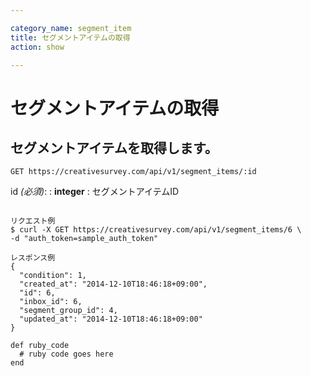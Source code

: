 ```yaml
---

category_name: segment_item
title: セグメントアイテムの取得
action: show

---
```


# セグメントアイテムの取得

## セグメントアイテムを取得します。

`GET https://creativesurvey.com/api/v1/segment_items/:id`

id _(必須)_:
: __integer__
: セグメントアイテムID

~~~

リクエスト例
$ curl -X GET https://creativesurvey.com/api/v1/segment_items/6 \
-d "auth_token=sample_auth_token"

レスポンス例
{
  "condition": 1,
  "created_at": "2014-12-10T18:46:18+09:00",
  "id": 6,
  "inbox_id": 6,
  "segment_group_id": 4,
  "updated_at": "2014-12-10T18:46:18+09:00"
}
~~~

~~~
def ruby_code
  # ruby code goes here
end
~~~

